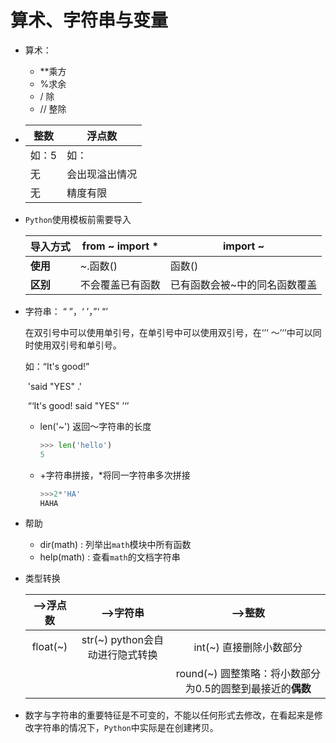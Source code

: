 # 算术、字符串与变量

* 算术： 

  * **乘方 
  * %求余
  * / 除
  * // 整除

* | 整数   | 浮点数     |
  | ---- | ------- |
  | 如：5  | 如：      |
  | 无    | 会出现溢出情况 |
  | 无    | 精度有限    |

* `Python`使用模板前需要导入

  | 导入方式   | from ~ import * | import ~        |
  | ------ | --------------- | --------------- |
  | **使用** | ~.函数()          | 函数()            |
  | **区别** | 不会覆盖已有函数        | 已有函数会被~中的同名函数覆盖 |

* 字符串： “  ”，‘  ’，”‘   “’

  在双引号中可以使用单引号，在单引号中可以使用双引号，在‘’‘ ～’‘’中可以同时使用双引号和单引号。

  如：“It's good!” 

  ​	'said "YES" .' 

  ​	“‘It's good!  said "YES"  ’‘’

  * len('~') 返回～字符串的长度

    ```python
    >>> len('hello')
    5
    ```

  * +字符串拼接，*将同一字符串多次拼接

    ```python
    >>>2*'HA'
    HAHA
    ```

* 帮助

  * dir(math) : 列举出`math`模块中所有函数
  * help(math)  : 查看`math`的文档字符串

* 类型转换

  |  -->浮点数  |         -->字符串         |                 -->整数                 |
  | :------: | :--------------------: | :-----------------------------------: |
  | float(~) | str(~) python会自动进行隐式转换 |            int(~) 直接删除小数部分            |
  |          |                        | round(~) 圆整策略：将小数部分为0.5的圆整到最接近的**偶数** |

* 数字与字符串的重要特征是不可变的，不能以任何形式去修改，在看起来是修改字符串的情况下，`Python`中实际是在创建拷贝。